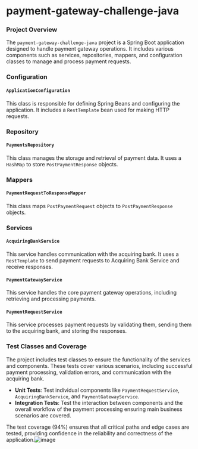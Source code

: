 # payment-gateway-challenge-java

### Project Overview

The `payment-gateway-challenge-java` project is a Spring Boot application designed to handle payment gateway operations. It includes various components such as services, repositories, mappers, and configuration classes to manage and process payment requests.

### Configuration

#### `ApplicationConfiguration`
This class is responsible for defining Spring Beans and configuring the application. It includes a `RestTemplate` bean used for making HTTP requests.

### Repository

#### `PaymentsRepository`
This class manages the storage and retrieval of payment data. It uses a `HashMap` to store `PostPaymentResponse` objects.

### Mappers

#### `PaymentRequestToResponseMapper`
This class maps `PostPaymentRequest` objects to `PostPaymentResponse` objects.

### Services

#### `AcquiringBankService`
This service handles communication with the acquiring bank. It uses a `RestTemplate` to send payment requests to Acquiring Bank Service and receive responses.

#### `PaymentGatewayService`
This service handles the core payment gateway operations, including retrieving and processing payments.

#### `PaymentRequestService`
This service processes payment requests by validating them, sending them to the acquiring bank, and storing the responses.

### Test Classes and Coverage

The project includes test classes to ensure the functionality of the services and components. These tests cover various scenarios, including successful payment processing, validation errors, and communication with the acquiring bank.

- **Unit Tests**: Test individual components like `PaymentRequestService`, `AcquiringBankService`, and `PaymentGatewayService`.
- **Integration Tests**: Test the interaction between components and the overall workflow of the payment processing ensuring main business scenarios are covered.

The test coverage (94%) ensures that all critical paths and edge cases are tested, providing confidence in the reliability and correctness of the application.![image](https://github.com/user-attachments/assets/bff652fd-4bf5-42ef-bbf0-95e6cc84c8af)

